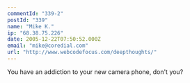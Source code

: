 ```yaml
---
commentId: "339-2"
postId: "339"
name: "Mike K."
ip: "68.38.75.226"
date: 2005-12-22T07:50:52.000Z
email: "mike@coredial.com"
url: "http://www.webcodefocus.com/deepthoughts/"
---
```

<p>You have an addiction to your new camera phone, don't you?</p>